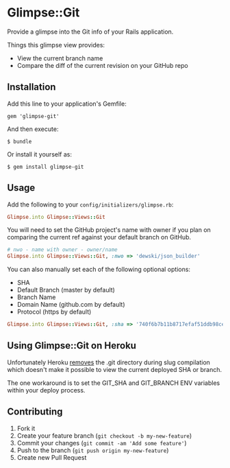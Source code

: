 # Glimpse::Git

Provide a glimpse into the Git info of your Rails application.

Things this glimpse view provides:

- View the current branch name
- Compare the diff of the current revision on your GitHub repo

## Installation

Add this line to your application's Gemfile:

    gem 'glimpse-git'

And then execute:

    $ bundle

Or install it yourself as:

    $ gem install glimpse-git

## Usage

Add the following to your `config/initializers/glimpse.rb`:

```ruby
Glimpse.into Glimpse::Views::Git
```

You will need to set the GitHub project's name with owner if you plan on
comparing the current ref against your default branch on GitHub.

```ruby
# nwo - name with owner - owner/name
Glimpse.into Glimpse::Views::Git, :nwo => 'dewski/json_builder'
```

You can also manually set each of the following optional options:

- SHA
- Default Branch (master by default)
- Branch Name
- Domain Name (github.com by default)
- Protocol (https by default)

```ruby
Glimpse.into Glimpse::Views::Git, :sha => '740f6b7b11b8717efaf51ddb98ce23394544f7e0', :default_branch => 'rails4.0', :branch_name => 'integration', :domain => 'git.example.com', :protocol => 'http'
```

## Using Glimpse::Git on Heroku

Unfortunately Heroku [removes](https://devcenter.heroku.com/articles/slug-compiler#compilation)
the .git directory during slug compilation which doesn't make it possible to
view the current deployed SHA or branch.

The one workaround is to set the GIT_SHA and GIT_BRANCH ENV variables within
your deploy process.

## Contributing

1. Fork it
2. Create your feature branch (`git checkout -b my-new-feature`)
3. Commit your changes (`git commit -am 'Add some feature'`)
4. Push to the branch (`git push origin my-new-feature`)
5. Create new Pull Request
